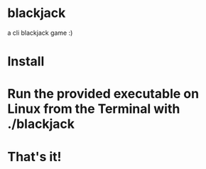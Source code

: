 # blackjack
a cli blackjack game :)

# Install
# Run the provided executable on Linux from the Terminal with ./blackjack
# That's it!
